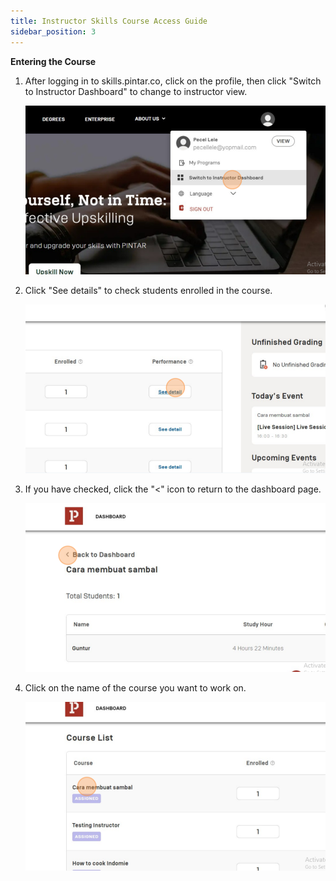 ```yaml
---
title: Instructor Skills Course Access Guide
sidebar_position: 3
---
```

**Entering the Course**

1. After logging in to skills.pintar.co, click on the profile, then click "Switch to Instructor Dashboard" to change to instructor view.

   ![](/img/screenshot-43-.png)
2. Click "See details" to check students enrolled in the course.

   ![](/img/screenshot-44-.png)
3. If you have checked, click the "<" icon to return to the dashboard page.

   ![](/img/screenshot-45-.png)
4. Click on the name of the course you want to work on.

   ![](/img/screenshot-46-.png)